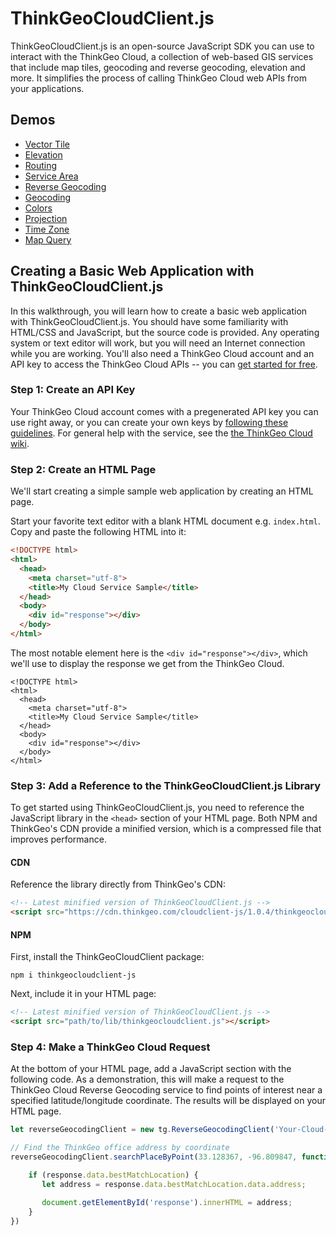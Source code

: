 # ThinkGeoCloudClient.js

ThinkGeoCloudClient.js is an open-source JavaScript SDK you can use to interact with the ThinkGeo Cloud, a collection of web-based GIS services that include map tiles, geocoding and reverse geocoding, elevation and more.  It simplifies the process of calling ThinkGeo Cloud web APIs from your applications.


## Demos

* [Vector Tile](https://samples.thinkgeo.com/cloud/#)
* [Elevation](https://samples.thinkgeo.com/cloud/#GetElevationAlongPath)
* [Routing](https://samples.thinkgeo.com/cloud/#RoutinginNorthAmerica)
* [Service Area](https://samples.thinkgeo.com/cloud/#GetServiceArea)
* [Reverse Geocoding](https://samples.thinkgeo.com/cloud/#FindNearbyPlaces)
* [Geocoding](https://samples.thinkgeo.com/cloud/#Geocoding)
* [Colors](https://samples.thinkgeo.com/cloud/#GenerateColorThemes)
* [Projection](https://samples.thinkgeo.com/cloud/#TransformProjection)
* [Time Zone](https://samples.thinkgeo.com/cloud/#GetTimeZoneforaPoint)
* [Map Query](https://samples.thinkgeo.com/cloud/#MapsQuery)


## Creating a Basic Web Application with ThinkGeoCloudClient.js

In this walkthrough, you will learn how to create a basic web application with ThinkGeoCloudClient.js. You should have some familiarity with HTML/CSS and JavaScript, but the source code is provided.  Any operating system or text editor will work, but you will need an Internet connection while you are working.  You'll also need a ThinkGeo Cloud account and an API key to access the ThinkGeo Cloud APIs -- you can [get started for free](https://cloud.thinkgeo.com).

### Step 1: Create an API Key

Your ThinkGeo Cloud account comes with a pregenerated API key you can use right away, or you can create your own keys by [following these guidelines](https://wiki.thinkgeo.com/wiki/thinkgeo_cloud_client_keys_guideline).  For general help with the service, see the [the ThinkGeo Cloud wiki](https://wiki.thinkgeo.com/wiki/thinkgeo_cloud).

### Step 2: Create an HTML Page

We'll start creating a simple sample web application by creating an HTML page.

Start your favorite text editor with a blank HTML document e.g. `index.html`.  Copy and paste the following HTML into it:

```html
<!DOCTYPE html>
<html>
  <head>
    <meta charset="utf-8">
    <title>My Cloud Service Sample</title>
  </head>
  <body>
    <div id="response"></div>
  </body>
</html>
```

The most notable element here is the `<div id="response"></div>`, which we'll use to display the response we get from the ThinkGeo Cloud.

```
<!DOCTYPE html>
<html>
  <head>
    <meta charset="utf-8">
    <title>My Cloud Service Sample</title>
  </head>
  <body>
    <div id="response"></div>
  </body>
</html>
```

### Step 3: Add a Reference to the ThinkGeoCloudClient.js Library

To get started using ThinkGeoCloudClient.js, you need to reference the JavaScript library in the `<head>` section of your HTML page.  Both NPM and ThinkGeo's CDN provide a minified version, which is a compressed file that improves performance. 
  
#### CDN
Reference the library directly from ThinkGeo's CDN:

```html
<!-- Latest minified version of ThinkGeoCloudClient.js -->
<script src="https://cdn.thinkgeo.com/cloudclient-js/1.0.4/thinkgeocloudclient.js"></script>
```

#### NPM

First, install the ThinkGeoCloudClient package:
```
npm i thinkgeocloudclient-js
``` 

Next, include it in your HTML page:
```html
<!-- Latest minified version of ThinkGeoCloudClient.js -->
<script src="path/to/lib/thinkgeocloudclient.js"></script>
```

### Step 4: Make a ThinkGeo Cloud Request

At the bottom of your HTML page, add a JavaScript section with the following code.  As a demonstration, this will make a request to the ThinkGeo Cloud Reverse Geocoding service to find points of interest near a specified latitude/longitude coordinate.  The results will be displayed on your HTML page.
 
```JavaScript
let reverseGeocodingClient = new tg.ReverseGeocodingClient('Your-Cloud-Service-Api-Key');

// Find the ThinkGeo office address by coordinate
reverseGeocodingClient.searchPlaceByPoint(33.128367, -96.809847, function (status, response) {

    if (response.data.bestMatchLocation) {
       let address = response.data.bestMatchLocation.data.address;

       document.getElementById('response').innerHTML = address;
    }
})
```
